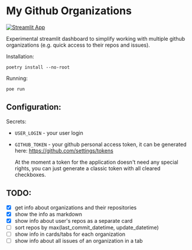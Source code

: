 # My Github Organizations

[![Streamlit App](https://static.streamlit.io/badges/streamlit_badge_black_white.svg)](https://insolor-my-gh-orgs.streamlit.app)

Experimental streamlit dashboard to simplify working with multiple github organizations (e.g. quick access to their repos and issues).

Installation:
```
poetry install --no-root
```
Running:
```
poe run
```

## Configuration:

Secrets:
- `USER_LOGIN` - your user login
- `GITHUB_TOKEN` - your github personal access token, it can be generated here: https://github.com/settings/tokens

    At the moment a token for the application doesn't need any special rights, you can just generate a classic token with all cleared checkboxes.

## TODO:

- [x] get info about organizations and their repositories
- [x] show the info as markdown
- [x] show info about user's repos as a separate card
- [ ] sort repos by max(last_commit_datetime, update_datetime)
- [ ] show info in cards/tabs for each organization
- [ ] show info about all issues of an organization in a tab
